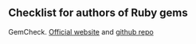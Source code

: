 ## Checklist for authors of Ruby gems

GemCheck. [Official website](https://gemcheck.evilmartians.io) and [github repo](https://github.com/palkan/gem-check)
